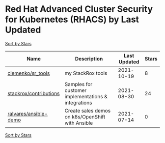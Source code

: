 # Red Hat Advanced Cluster Security for Kubernetes (RHACS) by Last Updated

[Sort by Stars](Red%20Hat%20Advanced%20Cluster%20Security%20for%20Kubernetes%20%28RHACS%29.Stars.md)

Name | Description | Last Updated | Stars 
--- | --- | --- | --- 
[clemenko/sr_tools](https://github.com/clemenko/sr_tools) | my StackRox tools | 2021-10-19 | 8 
[stackrox/contributions](https://github.com/stackrox/contributions) | Samples for customer implementations & integrations | 2021-08-30 | 24 
[ralvares/ansible-demo](https://github.com/ralvares/ansible-demo) | Create sales demos on k8s/OpenShift with Ansible | 2021-07-14 | 0 

[Sort by Stars](Red%20Hat%20Advanced%20Cluster%20Security%20for%20Kubernetes%20%28RHACS%29.Stars.md)